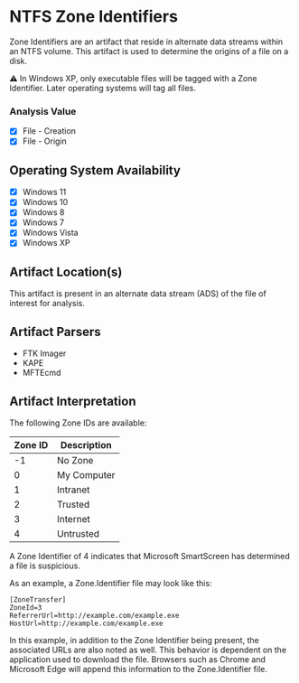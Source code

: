 # NTFS Zone Identifiers
Zone Identifiers are an artifact that reside in alternate data streams within an NTFS volume. This artifact is used to determine the origins of a file on a disk.

⚠️ In Windows XP, only executable files will be tagged with a Zone Identifier. Later operating systems will tag all files.

### Analysis Value
 - [x] File - Creation
 - [x] File - Origin

## Operating System Availability
 - [x] Windows 11
 - [x] Windows 10
 - [x] Windows 8
 - [x] Windows 7
 - [x] Windows Vista
 - [x] Windows XP

## Artifact Location(s)
This artifact is present in an alternate data stream (ADS) of the file of interest for analysis. 

## Artifact Parsers
 - FTK Imager
 - KAPE
 - MFTEcmd

## Artifact Interpretation

The following Zone IDs are available:

| Zone ID | Description |
| - | - |
| -1 | No Zone |
| 0 | My Computer |
| 1 | Intranet |
| 2 | Trusted |
| 3 | Internet |
| 4 | Untrusted |

A Zone Identifier of 4 indicates that Microsoft SmartScreen has determined a file is suspicious.

As an example, a Zone.Identifier file may look like this:

```
[ZoneTransfer]
ZoneId=3
ReferrerUrl=http://example.com/example.exe
HostUrl=http://example.com/example.exe
```

In this example, in addition to the Zone Identifier being present, the associated URLs are also noted as well. This behavior is dependent on the application used to download the file. Browsers such as Chrome and Microsoft Edge will append this information to the Zone.Identifier file.